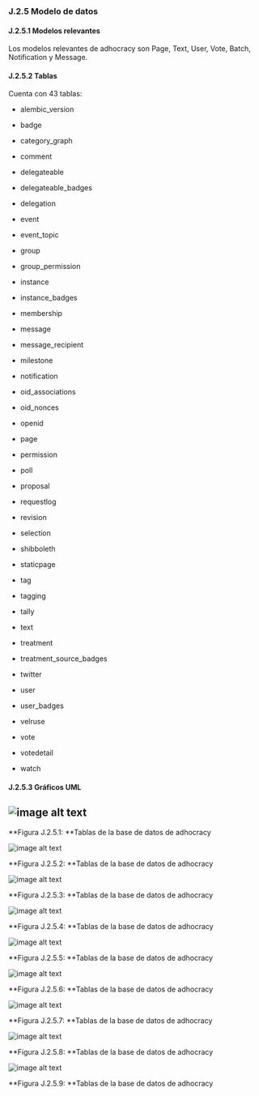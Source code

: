 ### J.2.5 Modelo de datos 

#### J.2.5.1 Modelos relevantes

Los modelos relevantes de adhocracy son Page, Text, User, Vote, Batch, Notification y Message. 

#### J.2.5.2 Tablas

Cuenta con 43 tablas: 

* alembic_version  	 

* badge            	 

* category_graph   	 

* comment          	 

* delegateable     	 

* delegateable_badges   

* delegation       	 

* event            	 

* event_topic      	 

* group            	 

* group_permission 	 

* instance         	 

* instance_badges  	 

* membership       	 

* message          	 

* message_recipient    

* milestone       	 

* notification    	 

* oid_associations	 

* oid_nonces      	 

* openid          	 

* page            	 

* permission      	 

* poll            	 

* proposal        	 

* requestlog      	 

* revision        	 

* selection       	 

* shibboleth      	 

* staticpage      	 

* tag               	 

* tagging           	 

* tally             	 

* text              	 

* treatment         	 

* treatment_source_badges

* twitter           	 

* user              	 

* user_badges       	 

* velruse           	 

* vote              	 

* votedetail        	 

* watch             	

#### J.2.5.3 Gráficos UML

## ![image alt text](image_3.png)

**Figura J.2.5.1: **Tablas de la base de datos de adhocracy 

![image alt text](image_4.png)

**Figura J.2.5.2: **Tablas de la base de datos de adhocracy 

![image alt text](image_5.png)

**Figura J.2.5.3: **Tablas de la base de datos de adhocracy 

![image alt text](image_6.png)

**Figura J.2.5.4: **Tablas de la base de datos de adhocracy 

![image alt text](image_7.png)

**Figura J.2.5.5: **Tablas de la base de datos de adhocracy 

![image alt text](image_8.png)

**Figura J.2.5.6: **Tablas de la base de datos de adhocracy 

![image alt text](image_9.png)

**Figura J.2.5.7: **Tablas de la base de datos de adhocracy 

![image alt text](image_10.png)

**Figura J.2.5.8: **Tablas de la base de datos de adhocracy 

![image alt text](image_11.png)

**Figura J.2.5.9: **Tablas de la base de datos de adhocracy

